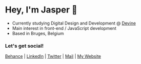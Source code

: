# Hey, I'm Jasper 👋

- Currently studying Digital Design and Development @ [Devine]
- Main interest in front-end / JavaScript development
- Based in Bruges, Belgium

### Let's get social!

[Behance] | [LinkedIn] | [Twitter] | [Mail] | [My Website]





[Behance]: https://www.behance.net/jaspervermeul/projects
[LinkedIn]: https://www.linkedin.com/in/jasper-vermeulen-739b88180/
[Twitter]: https://twitter.com/Jaspervermm
[Mail]: mailto:jaspervermeulen@icloud.com
[Devine]: https://www.devine.be
[My Website]: https://jaspervermeulen.be

